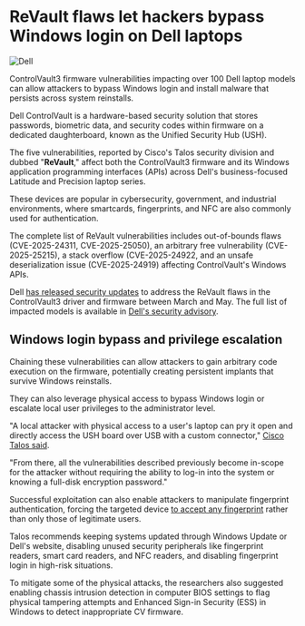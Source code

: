 # ReVault flaws let hackers bypass Windows login on Dell laptops

![Dell](https://www.bleepstatic.com/content/hl-images/2024/05/09/Dell-headpic.jpg)

ControlVault3 firmware vulnerabilities impacting over 100 Dell laptop models can allow attackers to bypass Windows login and install malware that persists across system reinstalls.

Dell ControlVault is a hardware-based security solution that stores passwords, biometric data, and security codes within firmware on a dedicated daughterboard, known as the Unified Security Hub (USH).

The five vulnerabilities, reported by Cisco's Talos security division and dubbed "**ReVault**," affect both the ControlVault3 firmware and its Windows application programming interfaces (APIs) across Dell's business-focused Latitude and Precision laptop series.

These devices are popular in cybersecurity, government, and industrial environments, where smartcards, fingerprints, and NFC are also commonly used for authentication.

The complete list of ReVault vulnerabilities includes out-of-bounds flaws (CVE-2025-24311, CVE-2025-25050), an arbitrary free vulnerability (CVE-2025-25215), a stack overflow (CVE-2025-24922, and an unsafe deserialization issue (CVE-2025-24919) affecting ControlVault's Windows APIs.

Dell [has released security updates](https://www.dell.com/support/kbdoc/en-us/000276106/dsa-2025-053) to address the ReVault flaws in the ControlVault3 driver and firmware between March and May. The full list of impacted models is available in [Dell's security advisory](https://www.dell.com/support/kbdoc/en-us/000276106/dsa-2025-053).

## Windows login bypass and privilege escalation

Chaining these vulnerabilities can allow attackers to gain arbitrary code execution on the firmware, potentially creating persistent implants that survive Windows reinstalls.

They can also leverage physical access to bypass Windows login or escalate local user privileges to the administrator level.

"A local attacker with physical access to a user's laptop can pry it open and directly access the USH board over USB with a custom connector," [Cisco Talos said](https://blog.talosintelligence.com/revault-when-your-soc-turns-against-you/).

"From there, all the vulnerabilities described previously become in-scope for the attacker without requiring the ability to log-in into the system or knowing a full-disk encryption password."

Successful exploitation can also enable attackers to manipulate fingerprint authentication, forcing the targeted device [to accept any fingerprint](http://blog.talosintelligence.com/content/media/2025/08/demo%5Ffingerprint2%5Fresized.mp4) rather than only those of legitimate users.

Talos recommends keeping systems updated through Windows Update or Dell's website, disabling unused security peripherals like fingerprint readers, smart card readers, and NFC readers, and disabling fingerprint login in high-risk situations.

To mitigate some of the physical attacks, the researchers also suggested enabling chassis intrusion detection in computer BIOS settings to flag physical tampering attempts and Enhanced Sign-in Security (ESS) in Windows to detect inappropriate CV firmware.